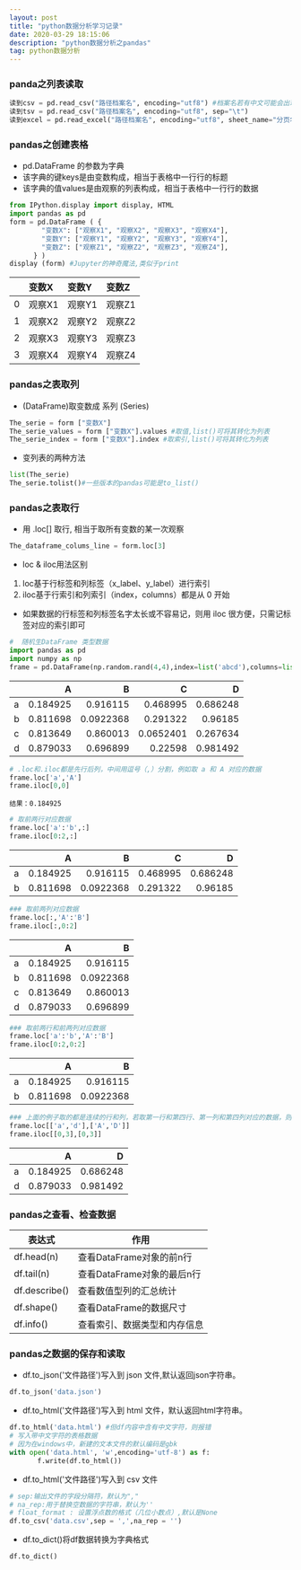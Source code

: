 ```yaml
---
layout: post
title: "python数据分析学习记录"
date: 2020-03-29 18:15:06
description: "python数据分析之pandas"
tag: python数据分析
---
```

### panda之列表读取

```python
读到csv = pd.read_csv("路径档案名", encoding="utf8") #档案名若有中文可能会出现报错！
读到tsv = pd.read_csv("路径档案名", encoding="utf8", sep="\t")
读到excel = pd.read_excel("路径档案名", encoding="utf8", sheet_name="分页名称")
```
### pandas之创建表格

- pd.DataFrame 的参数为字典
- 该字典的键keys是由变数构成，相当于表格中一行行的标题
- 该字典的值values是由观察的列表构成，相当于表格中一行行的数据

```python
from IPython.display import display, HTML
import pandas as pd
form = pd.DataFrame ( {
        "变数X": ["观察X1", "观察X2", "观察X3", "观察X4"],
        "变数Y": ["观察Y1", "观察Y2", "观察Y3", "观察Y4"],
        "变数Z": ["观察Z1", "观察Z2", "观察Z3", "观察Z4"],
      } )
display (form) #Jupyter的神奇魔法,类似于print
```

|    | 变数X   | 变数Y   | 变数Z   |
|---:|:--------|:--------|:--------|
|  0 | 观察X1  | 观察Y1  | 观察Z1  |
|  1 | 观察X2  | 观察Y2  | 观察Z2  |
|  2 | 观察X3  | 观察Y3  | 观察Z3  |
|  3 | 观察X4  | 观察Y4  | 观察Z4  |

### pandas之表取列
- (DataFrame)取变数成 系列 (Series)

```python
The_serie = form ["变数X"]
The_serie_values = form ["变数X"].values #取值,list()可将其转化为列表
The_serie_index = form ["变数X"].index #取索引,list()可将其转化为列表
```

- 变列表的两种方法

```python
list(The_serie)
The_serie.tolist()#一些版本的pandas可能是to_list()
```

### pandas之表取行
- 用 .loc[] 取行, 相当于取所有变数的某一次观察

```python
The_dataframe_colums_line = form.loc[3]
```
- loc & iloc用法区别

1. loc基于行标签和列标签（x_label、y_label）进行索引
2. iloc基于行索引和列索引（index，columns）都是从 0 开始
- 如果数据的行标签和列标签名字太长或不容易记，则用 iloc 很方便，只需记标签对应的索引即可

```python
#  随机生DataFrame 类型数据
import pandas as pd
import numpy as np
frame = pd.DataFrame(np.random.rand(4,4),index=list('abcd'),columns=list('ABCD'))
```

|    |        A |         B |         C |        D |
|:---|---------:|----------:|----------:|---------:|
| a  | 0.184925 | 0.916115  | 0.468995  | 0.686248 |
| b  | 0.811698 | 0.0922368 | 0.291322  | 0.96185  |
| c  | 0.813649 | 0.860013  | 0.0652401 | 0.267634 |
| d  | 0.879033 | 0.696899  | 0.22598   | 0.981492 |

```python
# .loc和.iloc都是先行后列，中间用逗号（,）分割，例如取 a 和 A 对应的数据
frame.loc['a','A']
frame.iloc[0,0]
```
```
结果：0.184925
```
```python
# 取前两行对应数据
frame.loc['a':'b',:]
frame.iloc[0:2,:]
```

|    |        A |         B |         C |        D |
|:---|---------:|----------:|----------:|---------:|
| a  | 0.184925 | 0.916115  | 0.468995  | 0.686248 |
| b  | 0.811698 | 0.0922368 | 0.291322  | 0.96185  |

```python
### 取前两列对应数据
frame.loc[:,'A':'B']
frame.iloc[:,0:2]
```

|    |        A |         B |
|:---|---------:|----------:|
| a  | 0.184925 | 0.916115  |
| b  | 0.811698 | 0.0922368 |
| c  | 0.813649 | 0.860013  |
| d  | 0.879033 | 0.696899  |

```python
### 取前两行和前两列对应数据
frame.loc['a':'b','A':'B']
frame.iloc[0:2,0:2]
```

|    |        A |         B |
|:---|---------:|----------:|
| a  | 0.184925 | 0.916115  |
| b  | 0.811698 | 0.0922368 |

```python
### 上面的例子取的都是连续的行和列，若取第一行和第四行、第一列和第四列对应的数据，则
frame.loc[['a','d'],['A','D']]
frame.iloc[[0,3],[0,3]]
```

|    |        A |        D |
|:---|---------:|---------:|
| a  | 0.184925 | 0.686248 |
| d  | 0.879033 | 0.981492 |

### pandas之查看、检查数据

|  表达式   | 作用  |
|  ----  | ----  |
| df.head(n) | 查看DataFrame对象的前n行 |
| df.tail(n)  | 查看DataFrame对象的最后n行 |
| df.describe() | 查看数值型列的汇总统计|
| df.shape() | 查看DataFrame的数据尺寸|
| df.info() | 查看索引、数据类型和内存信息 |

### pandas之数据的保存和读取

- df.to_json('文件路径')写入到 json 文件,默认返回json字符串。

```python
df.to_json('data.json')
```

- df.to_html('文件路径')写入到 html 文件，默认返回html字符串。

```python
df.to_html('data.html') #但df内容中含有中文字符，则报错
# 写入带中文字符的表格数据
# 因为在windows中，新建的文本文件的默认编码是gbk
with open('data.html', 'w',encoding='utf-8') as f:      
       f.write(df.to_html())
```

- df.to_html('文件路径')写入到 csv 文件

```python
# sep:输出文件的字段分隔符，默认为","
# na_rep:用于替换空数据的字符串，默认为''
# float_format : 设置浮点数的格式（几位小数点）,默认是None
df.to_csv('data.csv',sep = ',',na_rep = '')
```

- df.to_dict()将df数据转换为字典格式

```python
df.to_dict()
```

